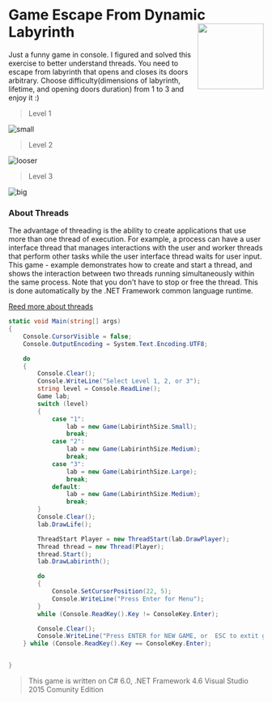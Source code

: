 # Game Escape From Dynamic Labyrinth  <img src="https://cloud.githubusercontent.com/assets/24522089/21962098/41a510c8-db36-11e6-95ef-eb392a0a1919.png" align="right" width="130px" height="130px" /> 

Just a funny game in console. I figured and solved this exercise to better understand threads. You need to escape from labyrinth that opens and closes its doors arbitrary. Choose difficulty(dimensions of labyrinth, lifetime, and opening doors duration) from 1 to 3 and enjoy it :)


> Level 1

![small](https://cloud.githubusercontent.com/assets/24522089/22444148/38f63502-e75b-11e6-89eb-fb46962836d3.gif)


> Level 2

![looser](https://cloud.githubusercontent.com/assets/24522089/22404958/977d82ae-e654-11e6-9fdf-7adbfcf2be93.gif)


> Level 3

![big](https://cloud.githubusercontent.com/assets/24522089/22444224/76859ba6-e75b-11e6-83b4-f52756d64ebe.gif)


### About Threads

The advantage of threading is the ability to create applications that use more than one thread of execution. For example, a process can have a user interface thread that manages interactions with the user and worker threads that perform other tasks while the user interface thread waits for user input.
This game - example demonstrates how to create and start a thread, and shows the interaction between two threads running simultaneously within the same process. Note that you don't have to stop or free the thread. This is done automatically by the .NET Framework common language runtime.


[Reed more about threads](https://msdn.microsoft.com/en-us/library/aa645740(v=vs.71).aspx)

```c#
static void Main(string[] args)
{
    Console.CursorVisible = false;
    Console.OutputEncoding = System.Text.Encoding.UTF8;

    do
    {
        Console.Clear();
        Console.WriteLine("Select Level 1, 2, or 3");
        string level = Console.ReadLine();
        Game lab;
        switch (level)
        {
            case "1":
                lab = new Game(LabirinthSize.Small);
                break;
            case "2":
                lab = new Game(LabirinthSize.Medium);
                break;
            case "3":
                lab = new Game(LabirinthSize.Large);
                break;
            default:
                lab = new Game(LabirinthSize.Medium);
                break;
        }
        Console.Clear();
        lab.DrawLife();

        ThreadStart Player = new ThreadStart(lab.DrawPlayer);
        Thread thread = new Thread(Player);
        thread.Start();
        lab.DrawLabirinth();

        do
        {
            Console.SetCursorPosition(22, 5);
            Console.WriteLine("Press Enter for Menu");
        }
        while (Console.ReadKey().Key != ConsoleKey.Enter);

        Console.Clear();
        Console.WriteLine("Press ENTER for NEW GAME, or  ESC to extit game"); 
    } while (Console.ReadKey().Key == ConsoleKey.Enter);


}
```

> This game is written on C# 6.0, .NET Framework 4.6 Visual Studio 2015 Comunity Edition
